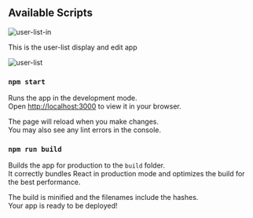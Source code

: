 ## Available Scripts

![user-list-in](https://user-images.githubusercontent.com/91654227/194326836-7103365c-65e6-4418-b211-f68a83cf8c6c.png)

This is the user-list display and edit app

![user-list](https://user-images.githubusercontent.com/91654227/194326873-fcd622fd-68e1-4a22-b147-4e904f95d7c9.png)

### `npm start`

Runs the app in the development mode.\
Open [http://localhost:3000](http://localhost:3000) to view it in your browser.

The page will reload when you make changes.\
You may also see any lint errors in the console.

### `npm run build`

Builds the app for production to the `build` folder.\
It correctly bundles React in production mode and optimizes the build for the best performance.

The build is minified and the filenames include the hashes.\
Your app is ready to be deployed!
